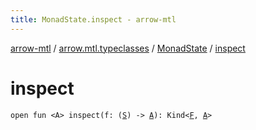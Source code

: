 ```yaml
---
title: MonadState.inspect - arrow-mtl
---
```


[arrow-mtl](../../index.html) / [arrow.mtl.typeclasses](../index.html) / [MonadState](index.html) / [inspect](./inspect.html)

# inspect

`open fun <A> inspect(f: (`[`S`](index.html#S)`) -> `[`A`](inspect.html#A)`): Kind<`[`F`](index.html#F)`, `[`A`](inspect.html#A)`>`